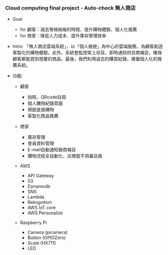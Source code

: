 ### Cloud computing final project - Auto-check 無人商店

* Goal
  * for 顧客：減去等候結帳的時間、提升購物體驗、個人化推薦
  * for 商家：降低人力成本、提升庫存管理效率
 
* Intro: 「無人商店雲端系統」，以「個人帳號」為中心的雲端服務，為顧客創造客製化的購物體驗。此外，系統會監控架上存貨，即時通知供貨商補貨，確保顧客都能買到想要的商品。最後，我們利用過去的購買紀錄，建置個人化的推薦系統。

* 功能:
   *  顧客
      *  拍照、QRcode註冊
      *  個人購物紀錄頁面
      *  掃臉直接購物
      *  客製化商品推薦
  *  商家
      *   庫存管理
      *   會員資料管理
      *   E-mail自動通知廠商補貨
      *   購物流程全自動化、店裡面不用雇店員
 
  *  AWS
      *  API Gateway
      *  S3
      *  Dynamodb
      *  SNS
      *  Lambda
      *  Rekognition
      *  AWS IoT core  
      *  AWS Personalize
 
   *  Raspberry Pi
       *   Camera (picamera)
       *   Button (GPIOZero)
       *   Scale (HX711)
       *   LED    

